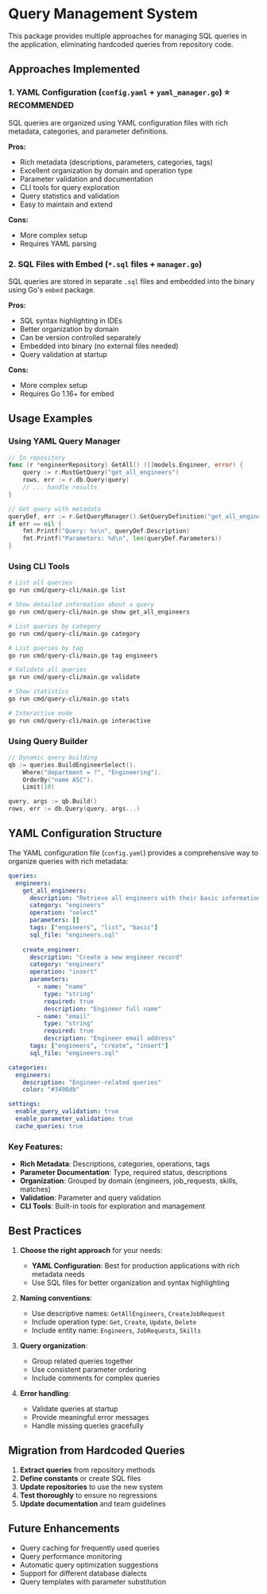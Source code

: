 # Query Management System

This package provides multiple approaches for managing SQL queries in the application, eliminating hardcoded queries from repository code.

## Approaches Implemented

### 1. YAML Configuration (`config.yaml` + `yaml_manager.go`) ⭐ **RECOMMENDED**
SQL queries are organized using YAML configuration files with rich metadata, categories, and parameter definitions.

**Pros:**
- Rich metadata (descriptions, parameters, categories, tags)
- Excellent organization by domain and operation type
- Parameter validation and documentation
- CLI tools for query exploration
- Query statistics and validation
- Easy to maintain and extend

**Cons:**
- More complex setup
- Requires YAML parsing

### 2. SQL Files with Embed (`*.sql` files + `manager.go`)
SQL queries are stored in separate `.sql` files and embedded into the binary using Go's `embed` package.

**Pros:**
- SQL syntax highlighting in IDEs
- Better organization by domain
- Can be version controlled separately
- Embedded into binary (no external files needed)
- Query validation at startup

**Cons:**
- More complex setup
- Requires Go 1.16+ for embed


## Usage Examples

### Using YAML Query Manager
```go
// In repository
func (r *engineerRepository) GetAll() ([]models.Engineer, error) {
    query := r.MustGetQuery("get_all_engineers")
    rows, err := r.db.Query(query)
    // ... handle results
}

// Get query with metadata
queryDef, err := r.GetQueryManager().GetQueryDefinition("get_all_engineers")
if err == nil {
    fmt.Printf("Query: %s\n", queryDef.Description)
    fmt.Printf("Parameters: %d\n", len(queryDef.Parameters))
}
```

### Using CLI Tools
```bash
# List all queries
go run cmd/query-cli/main.go list

# Show detailed information about a query
go run cmd/query-cli/main.go show get_all_engineers

# List queries by category
go run cmd/query-cli/main.go category

# List queries by tag
go run cmd/query-cli/main.go tag engineers

# Validate all queries
go run cmd/query-cli/main.go validate

# Show statistics
go run cmd/query-cli/main.go stats

# Interactive mode
go run cmd/query-cli/main.go interactive
```

### Using Query Builder
```go
// Dynamic query building
qb := queries.BuildEngineerSelect().
    Where("department = ?", "Engineering").
    OrderBy("name ASC").
    Limit(10)

query, args := qb.Build()
rows, err := db.Query(query, args...)
```

## YAML Configuration Structure

The YAML configuration file (`config.yaml`) provides a comprehensive way to organize queries with rich metadata:

```yaml
queries:
  engineers:
    get_all_engineers:
      description: "Retrieve all engineers with their basic information"
      category: "engineers"
      operation: "select"
      parameters: []
      tags: ["engineers", "list", "basic"]
      sql_file: "engineers.sql"
      
    create_engineer:
      description: "Create a new engineer record"
      category: "engineers"
      operation: "insert"
      parameters:
        - name: "name"
          type: "string"
          required: true
          description: "Engineer full name"
        - name: "email"
          type: "string"
          required: true
          description: "Engineer email address"
      tags: ["engineers", "create", "insert"]
      sql_file: "engineers.sql"

categories:
  engineers:
    description: "Engineer-related queries"
    color: "#3498db"

settings:
  enable_query_validation: true
  enable_parameter_validation: true
  cache_queries: true
```

### Key Features:
- **Rich Metadata**: Descriptions, categories, operations, tags
- **Parameter Documentation**: Type, required status, descriptions
- **Organization**: Grouped by domain (engineers, job_requests, skills, matches)
- **Validation**: Parameter and query validation
- **CLI Tools**: Built-in tools for exploration and management

## Best Practices

1. **Choose the right approach** for your needs:
   - **YAML Configuration**: Best for production applications with rich metadata needs
   - Use SQL files for better organization and syntax highlighting

2. **Naming conventions**:
   - Use descriptive names: `GetAllEngineers`, `CreateJobRequest`
   - Include operation type: `Get`, `Create`, `Update`, `Delete`
   - Include entity name: `Engineers`, `JobRequests`, `Skills`

3. **Query organization**:
   - Group related queries together
   - Use consistent parameter ordering
   - Include comments for complex queries

4. **Error handling**:
   - Validate queries at startup
   - Provide meaningful error messages
   - Handle missing queries gracefully

## Migration from Hardcoded Queries

1. **Extract queries** from repository methods
2. **Define constants** or create SQL files
3. **Update repositories** to use the new system
4. **Test thoroughly** to ensure no regressions
5. **Update documentation** and team guidelines

## Future Enhancements

- Query caching for frequently used queries
- Query performance monitoring
- Automatic query optimization suggestions
- Support for different database dialects
- Query templates with parameter substitution
